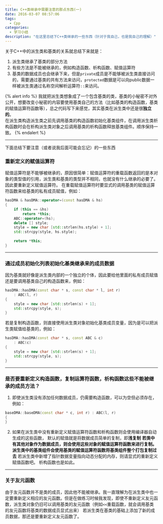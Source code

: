 ```yaml
---
title: C++类继承中需要注意的那点东西(一)
date: 2016-03-07 08:57:06
tags:
  - Cpp
categories:
  - 学习小结
description: "在这里总结下C++类继承的一些东西（针对于我自己，也是我自己的理解）"
---
```

关于C++中的派生类和基类的关系就总结下来就是：
1. 派生类继承了基类的部分方法
2. 有些方法是不能被继承的，例如构造函数、析构函数、赋值运算符
3. 基类的数据成员也会继承下来，但是`private`成员是不能够被派生类直接访问的，需要通过基类的共有方法来访问，`protected`数据是可以向public数据一样被派生类通过名称空间解析运算符`::`来访问。

{% alert info %}
我就把派生类想象成了一个包含基类的类，基类的小秘密不对外公开，想要改变小秘密的内容要使用基类自己的方法（比如基类的构造函数，基类的赋值运算符函数等），总之代码写下来感觉，其实基类在派生类中还是很<strong>独立的</strong>。
<br>
在派生类构造派生类之前先调用基类的构造函数初始化基类组件，在调用派生类析构函数时会在析构派生类对象之后调用基类的析构函数释放基类组件。顺序保持一致。
{% endalert %}
<!-- more -->

---

下面总结下要注意（或者说我后面可能会忘记）的一些东西
### 重新定义的赋值运算符
赋值运算符是不能够被继承的，原因很简单：赋值运算符的重载函数返回的是本对象的类型值的引用，派生类和基类的类型并不相同，也就没有什么继承的必要了。因此要重新定义赋值运算符。
在重载赋值运算符时要显式的调用基类的赋值运算符函数来给基类的私有成员赋值，例如：
``` Cpp
hasDMA & hasDMA::operator=(const hasDMA & hs)
{
    if (this == &hs)
        return *this;
    ABC::operator=(hs);
    delete [] style;
    style = new char [std::strlen(hs.style) + 1];
    std::strcpy(style, hs.style);
    
    return *this;
}
```
---

### 通过成员初始化列表初始化基类继承来的成员数据
因为基类就好像是派生类内部的一个独立的个体，因此要给他里面的私有成员赋值还是要调用基类自己的构造函数来，例如：
``` Cpp
hasDMA::hasDMA(const char * s, const char * l, int r)
    : ABC(l, r)
{
    style = new char [std::strlen(s) + 1];
    std::strcpy(style, s);
}
```
若是复制构造函数，则直接使用派生类对象初始化基类成员变量，因为是可以把派生类赋值给基类的，例如：
``` Cpp
hasDMA::hasDMA(const char * s, const ABC & c)
    : ABC(c)
{
    style = new char [std::strlen(s) + 1];
    std::strcpy(style, s);
}
```

---

### 是否要重新定义构造函数，复制运算符函数，析构函数这些不能被继承的成员方法？
1. 即使派生类没有添加任何数据成员，仍需要构造函数，可以为空但必须存在，例如：
``` Cpp
baseDMA::baseDMA(const char * c, int r) : ABC(l, r)
{
}
```
2. 如果在派生类中没有重新定义赋值运算符函数和析构函数则会使用编译器自动生成的这些函数，
默认的赋值就是将数据成员简单的复制，即**浅复制**
**若类中有其他对象作为数据成员，则会使用这些对象的赋值运算符函数来进行复制。**
**派生类中的基类组件会使用基类的赋值运算符函数将基类组件整个打包复制过去**
若派生类中新增了指针数据变量指向动态分配的内存，则请显式的重新定义赋值函数吧。
析构函数也是如此。

---

### 关于友元函数
由于友元函数并不是类的成员，因此他不能被继承。我一直理解为在派生类中也一定要重新定义相应的友元函数。但是在做练习时候我发现，即使不重新定义友元函数，派生类对象仍旧可以调用基类的友元函数（例如`<<`重载函数，就会调用基类的友元函数将基类的数据成员显式出来）
若派生类在基类的基础上添加了新的成员数据，那还是要重新定义友元函数了。
